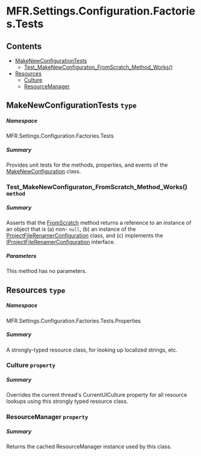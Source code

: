 <a name='assembly'></a>
# MFR.Settings.Configuration.Factories.Tests

## Contents

- [MakeNewConfigurationTests](#T-MFR-Settings-Configuration-Factories-Tests-MakeNewConfigurationTests 'MFR.Settings.Configuration.Factories.Tests.MakeNewConfigurationTests')
  - [Test_MakeNewConfiguraton_FromScratch_Method_Works()](#M-MFR-Settings-Configuration-Factories-Tests-MakeNewConfigurationTests-Test_MakeNewConfiguraton_FromScratch_Method_Works 'MFR.Settings.Configuration.Factories.Tests.MakeNewConfigurationTests.Test_MakeNewConfiguraton_FromScratch_Method_Works')
- [Resources](#T-MFR-Settings-Configuration-Factories-Tests-Properties-Resources 'MFR.Settings.Configuration.Factories.Tests.Properties.Resources')
  - [Culture](#P-MFR-Settings-Configuration-Factories-Tests-Properties-Resources-Culture 'MFR.Settings.Configuration.Factories.Tests.Properties.Resources.Culture')
  - [ResourceManager](#P-MFR-Settings-Configuration-Factories-Tests-Properties-Resources-ResourceManager 'MFR.Settings.Configuration.Factories.Tests.Properties.Resources.ResourceManager')

<a name='T-MFR-Settings-Configuration-Factories-Tests-MakeNewConfigurationTests'></a>
## MakeNewConfigurationTests `type`

##### Namespace

MFR.Settings.Configuration.Factories.Tests

##### Summary

Provides unit tests for the methods, properties, and events of the
[MakeNewConfiguration](#T-MFR-Settings-Configuration-Factories-MakeNewConfiguration 'MFR.Settings.Configuration.Factories.MakeNewConfiguration')
class.

<a name='M-MFR-Settings-Configuration-Factories-Tests-MakeNewConfigurationTests-Test_MakeNewConfiguraton_FromScratch_Method_Works'></a>
### Test_MakeNewConfiguraton_FromScratch_Method_Works() `method`

##### Summary

Asserts that the
[FromScratch](#M-MFR-Settings-ProjectFileRenamerConfiguration-Factories-MakeNewConfiguration-FromScratch 'MFR.Settings.ProjectFileRenamerConfiguration.Factories.MakeNewConfiguration.FromScratch')
method returns a reference to an instance of an object that is (a) non-
`null`, (b) an instance of the
[ProjectFileRenamerConfiguration](#T-MFR-Settings-Configuration-ProjectFileRenamerConfiguration 'MFR.Settings.Configuration.ProjectFileRenamerConfiguration') class, and (c)
implements the
[IProjectFileRenamerConfiguration](#T-MFR-Settings-Configuration-Interfaces-IProjectFileRenamerConfiguration 'MFR.Settings.Configuration.Interfaces.IProjectFileRenamerConfiguration')
interface.

##### Parameters

This method has no parameters.

<a name='T-MFR-Settings-Configuration-Factories-Tests-Properties-Resources'></a>
## Resources `type`

##### Namespace

MFR.Settings.Configuration.Factories.Tests.Properties

##### Summary

A strongly-typed resource class, for looking up localized strings, etc.

<a name='P-MFR-Settings-Configuration-Factories-Tests-Properties-Resources-Culture'></a>
### Culture `property`

##### Summary

Overrides the current thread's CurrentUICulture property for all
  resource lookups using this strongly typed resource class.

<a name='P-MFR-Settings-Configuration-Factories-Tests-Properties-Resources-ResourceManager'></a>
### ResourceManager `property`

##### Summary

Returns the cached ResourceManager instance used by this class.

